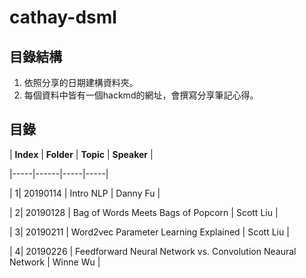 # cathay-dsml
## 目錄結構
1. 依照分享的日期建構資料夾。
2. 每個資料中皆有一個hackmd的網址，會撰寫分享筆記心得。
## 目錄
| **Index** | **Folder** | **Topic** | **Speaker** |

|-----|------|-----|-----|

| 1| 20190114 | Intro NLP | Danny Fu |

| 2| 20190128 | Bag of Words Meets Bags of Popcorn | Scott Liu |

| 3| 20190211 | Word2vec Parameter Learning Explained | Scott Liu |

| 4| 20190226 | Feedforward Neural Network vs. Convolution Neaural Network | Winne Wu |
